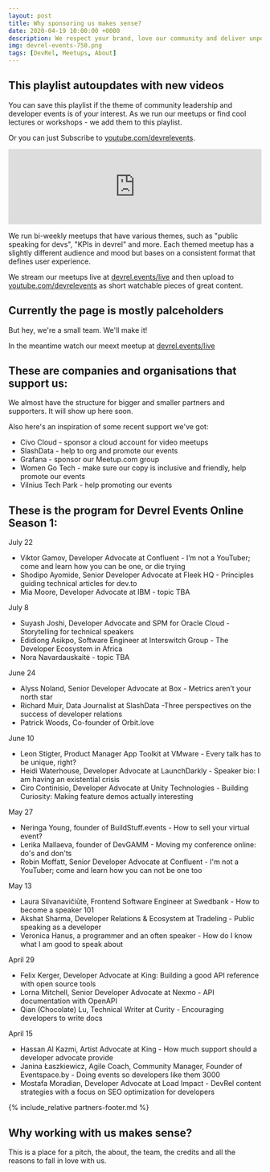 ```yaml
---
layout: post
title: Why sponsoring us makes sense?
date: 2020-04-19 10:00:00 +0000
description: We respect your brand, love our community and deliver unpon the promise.
img: devrel-events-750.png
tags: [DevRel, Meetups, About]
---
```


## This playlist autoupdates with new videos
You can save this playlist if the theme of community leadership and developer events is of your interest. As we run our meetups or find cool lectures or workshops - we add them to this playlist. 

Or you can just Subscribe to [youtube.com/devrelevents](https://www.youtube.com/devrelevents). 

<div class="embed-youtube">
<iframe width="100%" height="auto" src="https://www.youtube.com/embed/videoseries?list=PLOY5WvYhE7ctJQHhoh73lp87BUFcFECfR" frameborder="0" allow="accelerometer; autoplay; encrypted-media; gyroscope; picture-in-picture" allowfullscreen></iframe></div>

We run bi-weekly meetups that have various themes, such as "public speaking for devs", "KPIs in devrel" and more. Each themed meetup has a slightly different audience and mood but bases on a consistent format that defines user experience.

We stream our meetups live at [devrel.events/live](https://devrel.events/live) and then upload to [youtube.com/devrelevents](https://www.youtube.com/devrelevents) as short watchable pieces of great content.

## Currently the page is mostly palceholders

But hey, we're a small team. We'll make it! 

In the meantime watch our meext meetup at [devrel.events/live](https://devrel.events/live)

## These are companies and organisations that support us: 
We almost have the structure for bigger and smaller partners and supporters. It will show up here soon.

Also here's an inspiration of some recent support we've got:

* Civo Cloud - sponsor a cloud account for video meetups
* SlashData - help to org and promote our events
* Grafana - sponsor our Meetup.com group
* Women Go Tech - make sure our copy is inclusive and friendly, help promote our events
* Vilnius Tech Park - help promoting our events

## These is the program for Devrel Events Online Season 1:

July 22
* Viktor Gamov, Developer Advocate at Confluent - I’m not a YouTuber; come and learn how you can be one, or die trying
* Shodipo Ayomide, Senior Developer Advocate at Fleek HQ - Principles guiding technical articles for dev.to
* Mia Moore, Developer Advocate at IBM - topic TBA

July 8
* Suyash Joshi, Developer Advocate and SPM for Oracle Cloud - Storytelling for technical speakers
* Edidiong Asikpo, Software Engineer at Interswitch Group - The Developer Ecosystem in Africa
* Nora Navardauskaitė - topic TBA

June 24
* Alyss Noland, Senior Developer Advocate at Box - Metrics aren’t your north star
* Richard Muir, Data Journalist at SlashData -Three perspectives on the success of developer relations
* Patrick Woods, Co-founder of Orbit.love 

June 10
* Leon Stigter, Product Manager App Toolkit at VMware - Every talk has to be unique, right?
* Heidi Waterhouse, Developer Advocate at LaunchDarkly - Speaker bio: I am having an existential crisis
* Ciro Continisio, Developer Advocate at Unity Technologies - Building Curiosity: Making feature demos actually interesting

May 27
* Neringa Young, founder of BuildStuff.events - How to sell your virtual event?
* Lerika Mallaeva, founder of DevGAMM - Moving my conference online: do's and don'ts
* Robin Moffatt, Senior Developer Advocate at Confluent - I'm not a YouTuber; come and learn how you can not be one too

May 13
* Laura Silvanavičiūtė, Frontend Software Engineer at Swedbank - How to become a speaker 101
* Akshat Sharma, Developer Relations & Ecosystem at Tradeling - Public speaking as a developer
* Veronica Hanus, a programmer and an often speaker - How do I know what I am good to speak about

April 29
* Felix Kerger, Developer Advocate at King: Building a good API reference with open source tools
* Lorna Mitchell, Senior Developer Advocate at Nexmo - API documentation with OpenAPI
* Qian (Chocolate) Lu, Technical Writer at Curity - Encouraging developers to write docs

April 15
* Hassan Al Kazmi, Artist Advocate at King - How much support should a developer advocate provide
* Janina Łaszkiewicz, Agile Coach, Community Manager, Founder of Eventspace.by - Doing events so developers like them 3000
* Mostafa Moradian, Developer Advocate at Load Impact - DevRel content strategies with a focus on SEO optimization for developers

{% include_relative partners-footer.md %}

## Why working with us makes sense?
This is a place for a pitch, the about, the team, the credits and all the reasons to fall in love with us.